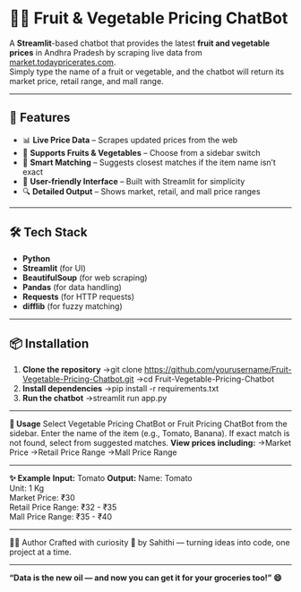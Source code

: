 # 🥦🍎 Fruit & Vegetable Pricing ChatBot

A **Streamlit**-based chatbot that provides the latest **fruit and vegetable prices** in Andhra Pradesh by scraping live data from [market.todaypricerates.com](https://market.todaypricerates.com).  
Simply type the name of a fruit or vegetable, and the chatbot will return its market price, retail range, and mall range.

---

## 🚀 Features

- 📊 **Live Price Data** – Scrapes updated prices from the web
- 🥗 **Supports Fruits & Vegetables** – Choose from a sidebar switch
- 🧠 **Smart Matching** – Suggests closest matches if the item name isn’t exact
- 📱 **User-friendly Interface** – Built with Streamlit for simplicity
- 🔍 **Detailed Output** – Shows market, retail, and mall price ranges

---

## 🛠️ Tech Stack

- **Python**
- **Streamlit** (for UI)
- **BeautifulSoup** (for web scraping)
- **Pandas** (for data handling)
- **Requests** (for HTTP requests)
- **difflib** (for fuzzy matching)

---

## 📦 Installation
1. **Clone the repository**
->git clone https://github.com/yourusername/Fruit-Vegetable-Pricing-Chatbot.git
->cd Fruit-Vegetable-Pricing-Chatbot
2. **Install dependencies**
->pip install -r requirements.txt
3. **Run the chatbot**
->streamlit run app.py

-----
**📌 Usage**
Select Vegetable Pricing ChatBot or Fruit Pricing ChatBot from the sidebar.
Enter the name of the item (e.g., Tomato, Banana).
If exact match is not found, select from suggested matches.
**View prices including:**
->Market Price
->Retail Price Range
->Mall Price Range

---
**✨ Example**
**Input:** Tomato
**Output:**
Name: Tomato  
Unit: 1 Kg  
Market Price: ₹30  
Retail Price Range: ₹32 - ₹35  
Mall Price Range: ₹35 - ₹40

----
👨‍💻 Author
Crafted with curiosity 🚀 by Sahithi — turning ideas into code, one project at a time.

---
**“Data is the new oil — and now you can get it for your groceries too!” 😄**
